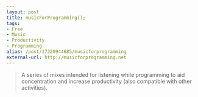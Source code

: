 ```yaml
---
layout: post
title: musicForProgramming();
tags:
- Free
- Music
- Productivity
- Programming
alias: /post/17220944685/musicforprogramming
external-url: http://musicforprogramming.net
---
```

> A series of mixes intended for listening while programming to aid
concentration and increase productivity (also compatible with other
activities).

